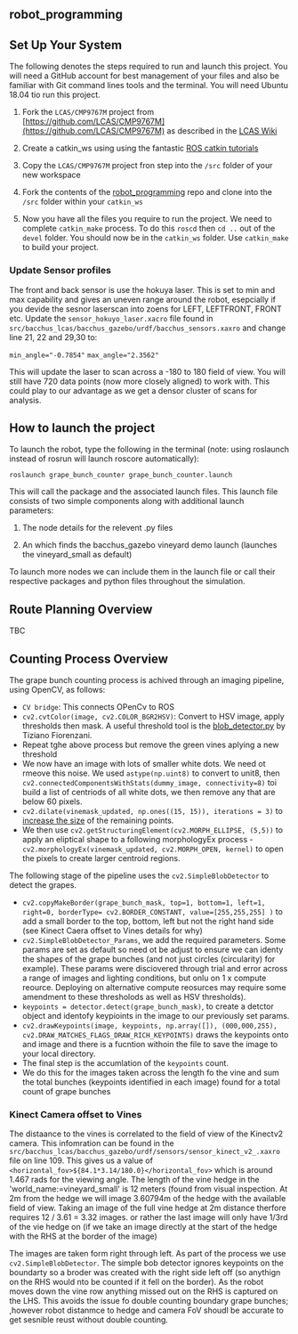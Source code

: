 ## robot_programming

## Set Up Your System

The following denotes the steps required to run and launch this project. You will need a GitHub account for best management of your files and also be familiar with Git command lines tools and the terminal. You will need Ubuntu 18.04 tio run this project.

1. Fork the `LCAS/CMP9767M` project from [https://github.com/LCAS/CMP9767M](https://github.com/LCAS/CMP9767M) as described in the [LCAS Wiki](https://github.com/LCAS/CMP9767M/wiki/Workshop-1---Introduction-and-ROS-Basics)

1. Create a catkin_ws using using the fantastic [ROS catkin tutorials](http://wiki.ros.org/catkin/Tutorials/create_a_workspace)

1. Copy the `LCAS/CMP9767M` project fron step into the `/src` folder of your new workspace

1. Fork the contents of the [robot_programming](https://github.com/garry-clawson/robot_programming) repo and clone into the `/src` folder within your `catkin_ws`

1. Now you have all the files you require to run the project. We need to complete `catkin_make` process. To do this `roscd` then `cd ..` out of the `devel` folder. You should now be in the `catkin_ws` folder.  Use `catkin_make` to build your project.


### Update Sensor profiles

The front and back sensor is use the hokuya laser. This is set to min and max capability and gives an uneven range around the robot, esepcially if you devide the sesnor laserscan into zoens for LEFT, LEFTFRONT, FRONT etc.
Update the `sensor_hokuyo_laser.xacro` file found in `src/bacchus_lcas/bacchus_gazebo/urdf/bacchus_sensors.xaxro` and change line 21, 22 and 29,30 to:

`min_angle="-0.7854"`
`max_angle="2.3562"`

This will update the laser to scan across a -180 to 180 field of view. You will still have 720 data points (now more closely aligned) to work with. This could play to our advantage as we get a densor cluster of scans for analysis.

## How to launch the project

To launch the robot, type the following in the terminal (note: using roslaunch instead of rosrun will launch roscore automatically):

`roslaunch grape_bunch_counter grape_bunch_counter.launch`

This will call the package and the associated launch files. This launch file consists of two simple components along with additional launch parameters:

1) The node details for the relevent .py files

2) An <include> which finds the bacchus_gazebo vineyard demo launch (launches the vineyard_small as default)

To launch more nodes we can include them in the launch file or call their respective packages and python files throughout the simulation.


## Route Planning Overview

TBC

## Counting Process Overview

The grape bunch counting process is achived through an imaging pipeline, using OpenCV, as follows:

- `CV bridge`: This connects OPenCv to ROS
- `cv2.cvtColor(image, cv2.COLOR_BGR2HSV)`: Convert to HSV image, apply thresholds then mask. A useful threshold tool is the [blob_detector.py](https://github.com/tizianofiorenzani/ros_tutorials/blob/master/opencv/include/blob_detector.py) by Tiziano Fiorenzani.
- Repeat tghe above process but remove the green vines aplying a new threshold
- We now have an image with lots of smaller white dots. We need ot rmeove this noise. We used `astype(np.uint8)` to convert to unit8, then `cv2.connectedComponentsWithStats(dummy_image, connectivity=8)` toi build a list of centriods of all white dots, we then remove any that are below 60 pixels. 
- `cv2.dilate(vinemask_updated, np.ones((15, 15)), iterations = 3)` to [increase the size](https://opencv24-python-tutorials.readthedocs.io/en/latest/py_tutorials/py_imgproc/py_morphological_ops/py_morphological_ops.html) of the remaining points. 
- We then use `cv2.getStructuringElement(cv2.MORPH_ELLIPSE, (5,5))` to apply an eliptical shape to a following morphologyEx process
-`cv2.morphologyEx(vinemask_updated, cv2.MORPH_OPEN, kernel)` to open the pixels to create larger centroid regions. 

The following stage of the pipeline uses the `cv2.SimpleBlobDetector` to detect the grapes.

- `cv2.copyMakeBorder(grape_bunch_mask, top=1, bottom=1, left=1, right=0, borderType= cv2.BORDER_CONSTANT, value=[255,255,255] )` to add a small border to the top, bottom, left but not the right hand side (see Kinect Caera offset to Vines details for why)
- `cv2.SimpleBlobDetector_Params`, we add the required parameters. Some params are set as default so need ot be adjust to ensure we can identy the shapes of the grape bunches (and not just circles (circularity) for example). These params were disciovered through trial and error across a range of images and lighting conditions, but onlu on 1 x compute reource. Deploying on alternative compute reosurces may require some amendment to these thresholods as well as HSV thresholds). 
- `keypoints = detector.detect(grape_bunch_mask)`, to create a detctor object and identofy keypioints in the image to our previously set params.
- `cv2.drawKeypoints(image, keypoints, np.array([]), (000,000,255), cv2.DRAW_MATCHES_FLAGS_DRAW_RICH_KEYPOINTS)` draws the keypoints onto and image and there is a fucntion withoin the file to save the image to your local directory. 
- The final step is the accumlation of the `keypoints` count. 
- We do this for the images taken across the length fo the vine and sum the total bunches (keypoints identified in each image) found for a total count of grape bunches

### Kinect Camera offset to Vines

The distaance to the vines is correlated to the field of view of the Kinectv2 camera. This infomration can be found in the `src/bacchus_lcas/bacchus_gazebo/urdf/sensors/sensor_kinect_v2_.xaxro` file on line 109. This gives us a value of `<horizontal_fov>${84.1*3.14/180.0}</horizontal_fov>` which is around 1.467 rads for the viewing angle. The length of the vine hedge in the 'world_name:=vineyard_small' is 12 meters (found from visual inspection. At 2m from the hedge we will image 3.60794m of the hedge with the available field of view. Taking an image of the full vine hedge at 2m distance therfore requires 12 / 3.61 = 3.32 images. or rather the last image will only have 1/3rd of the vie hedge on (if we take an image directly at the start of the hedge with the RHS at the border of the image)

The images are taken form right through left. As part of the process we use `cv2.SimpleBlobDetector`. The simple bob detector ignores keypoints on the boundarty so a broder was created with the right side left off (so anythign on the RHS would nto be counted if it fell on the border). As the robot moves down the vine row anything missed out on the RHS is captured on the LHS. This avoids the issue fo double counting boundary grape bunches; ,however robot distanmce to hedge and camera FoV shoudl be accurate to get sesnible reust without double counting.

